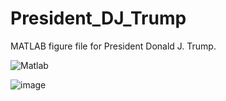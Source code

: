 # President_DJ_Trump
MATLAB figure file for President Donald J. Trump.

<img src="https://img.shields.io/badge/Matlab-%3E%3D%202007b%20-blue.svg" alt="Matlab">

![image](https://github.com/user-attachments/assets/71ce3143-ef81-47b6-97b9-64240b3b5f7f)

